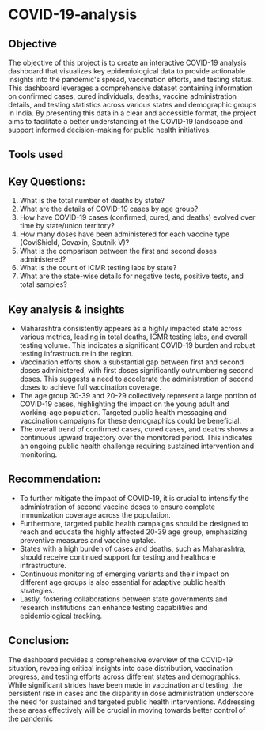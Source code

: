 # COVID-19-analysis

## Objective
The objective of this project is to create an interactive COVID-19 analysis dashboard that visualizes key epidemiological data to provide actionable insights into the pandemic's spread, vaccination efforts, and testing status. 
This dashboard leverages a comprehensive dataset containing information on confirmed cases, cured individuals, deaths, vaccine administration details, and testing statistics across various states and demographic groups in India. By presenting this data in a clear and accessible format, the project aims to facilitate a better understanding of the COVID-19 landscape and support informed decision-making for public health initiatives.

## Tools used


## Key Questions:

1. What is the total number of deaths by state? 
2. What are the details of COVID-19 cases by age group? 
3. How have COVID-19 cases (confirmed, cured, and deaths) evolved over time by state/union territory? 
4. How many doses have been administered for each vaccine type (CoviShield, Covaxin, Sputnik V)? 
5. What is the comparison between the first and second doses administered? 
6. What is the count of ICMR testing labs by state? 
7. What are the state-wise details for negative tests, positive tests, and total samples? 

## Key analysis & insights 

- Maharashtra consistently appears as a highly impacted state across various metrics, leading in total deaths, ICMR testing labs, and overall testing volume. This indicates a significant COVID-19 burden and robust testing infrastructure in the region.
- Vaccination efforts show a substantial gap between first and second doses administered, with first doses significantly outnumbering second doses. This suggests a need to accelerate the administration of second doses to achieve full vaccination coverage.
- The age group 30-39 and 20-29 collectively represent a large portion of COVID-19 cases, highlighting the impact on the young adult and working-age population. Targeted public health messaging and vaccination campaigns for these demographics could be beneficial.
- The overall trend of confirmed cases, cured cases, and deaths shows a continuous upward trajectory over the monitored period. This indicates an ongoing public health challenge requiring sustained intervention and monitoring.

## Recommendation:

- To further mitigate the impact of COVID-19, it is crucial to intensify the administration of second vaccine doses to ensure complete immunization coverage across the population.
- Furthermore, targeted public health campaigns should be designed to reach and educate the highly affected 20-39 age group, emphasizing preventive measures and vaccine uptake.
- States with a high burden of cases and deaths, such as Maharashtra, should receive continued support for testing and healthcare infrastructure.
- Continuous monitoring of emerging variants and their impact on different age groups is also essential for adaptive public health strategies.
- Lastly, fostering collaborations between state governments and research institutions can enhance testing capabilities and epidemiological tracking.

## Conclusion:

The dashboard provides a comprehensive overview of the COVID-19 situation, revealing critical insights into case distribution, vaccination progress, and testing efforts across different states and demographics. While significant strides have been made in vaccination and testing, the persistent rise in cases and the disparity in dose administration underscore the need for sustained and targeted public health interventions. Addressing these areas effectively will be crucial in moving towards better control of the pandemic
